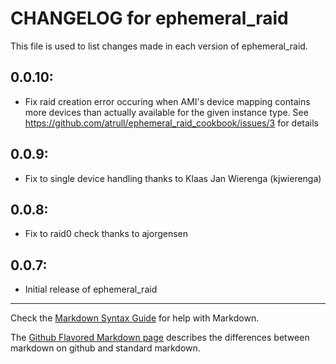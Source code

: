# CHANGELOG for ephemeral_raid

This file is used to list changes made in each version of ephemeral_raid.

## 0.0.10:
* Fix raid creation error occuring when AMI's device mapping contains more devices than actually available for the given instance type.
See https://github.com/atrull/ephemeral_raid_cookbook/issues/3 for details

## 0.0.9:
* Fix to single device handling thanks to Klaas Jan Wierenga (kjwierenga)

## 0.0.8:
* Fix to raid0 check thanks to ajorgensen

## 0.0.7:

* Initial release of ephemeral_raid

- - -
Check the [Markdown Syntax Guide](http://daringfireball.net/projects/markdown/syntax) for help with Markdown.

The [Github Flavored Markdown page](http://github.github.com/github-flavored-markdown/) describes the differences between markdown on github and standard markdown.
